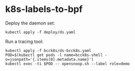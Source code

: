# k8s-labels-to-bpf

Deploy the daemon set:
```
kubectl apply -f deploy/ds.yaml
```

Run a tracing tool:
```
kubectl apply -f bcck8s/ds-bcck8s.yaml
POD=$(kubectl get pods -l name=bcck8s-shell -o=jsonpath='{.items[0].metadata.name}')
kubectl exec -ti $POD -- opensnoop.sh --label role=demo
```
